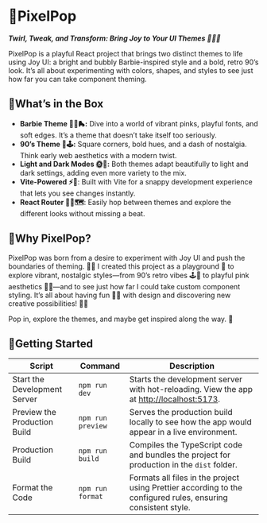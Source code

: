 # 🍭PixelPop

**_Twirl, Tweak, and Transform: Bring Joy to Your UI Themes 🎡✨🧩_**

PixelPop is a playful React project that brings two distinct themes to life using Joy UI: a bright and bubbly Barbie-inspired style and a bold, retro 90’s look. It’s all about experimenting with colors, shapes, and styles to see just how far you can take component theming.

## 🍭What’s in the Box

- **Barbie Theme 🌸💅🛼:** Dive into a world of vibrant pinks, playful fonts, and soft edges. It’s a theme that doesn’t take itself too seriously.
- **90’s Theme 📼🕹️:** Square corners, bold hues, and a dash of nostalgia. Think early web aesthetics with a modern twist.
- **Light and Dark Modes 🌞🌙:** Both themes adapt beautifully to light and dark settings, adding even more variety to the mix.
- **Vite-Powered ⚡🚀**: Built with Vite for a snappy development experience that lets you see changes instantly.
- **React Router 🧭📍🗺️**: Easily hop between themes and explore the different looks without missing a beat.

## 🍭Why PixelPop?

PixelPop was born from a desire to experiment with Joy UI and push the boundaries of theming. 🎨✨ I created this project as a playground 🛝 to explore vibrant, nostalgic styles—from 90’s retro vibes 🕹️📼 to playful pink aesthetics 🎀🦄—and to see just how far I could take custom component styling. It’s all about having fun 🤹‍♂️ with design and discovering new creative possibilities! 🚀🌈

Pop in, explore the themes, and maybe get inspired along the way. 🎉

## 🍭Getting Started

| Script                       | Command           | Description                                                                                                       |
| ---------------------------- | ----------------- | ----------------------------------------------------------------------------------------------------------------- |
| Start the Development Server | `npm run dev`     | Starts the development server with hot-reloading. View the app at [http://localhost:5173](http://localhost:5173). |
| Preview the Production Build | `npm run preview` | Serves the production build locally to see how the app would appear in a live environment.                        |
| Production Build             | `npm run build`   | Compiles the TypeScript code and bundles the project for production in the `dist` folder.                         |
| Format the Code              | `npm run format`  | Formats all files in the project using Prettier according to the configured rules, ensuring consistent style.     |
